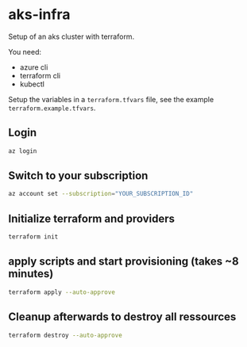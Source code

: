 # aks-infra

Setup of an aks cluster with terraform.

You need:
- azure cli
- terraform cli
- kubectl

Setup the variables in a `terraform.tfvars` file, see the example `terraform.example.tfvars`.

## Login
```bash
az login
```

## Switch to your subscription
```bash
az account set --subscription="YOUR_SUBSCRIPTION_ID"
```

## Initialize terraform and providers
```bash
terraform init
```

## apply scripts and start provisioning (takes ~8 minutes)
```bash
terraform apply --auto-approve
```

## Cleanup afterwards to destroy all ressources
```bash
terraform destroy --auto-approve
```